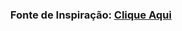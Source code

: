 <div align="center">
  
  ### Fonte de Inspiração: [Clique Aqui](https://www.youtube.com/watch?v=r9buAwVBDhA&ab_channel=ManualdoDev)
  
</div>
